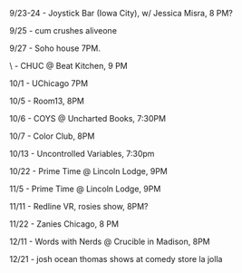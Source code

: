 9/23-24 - Joystick Bar (Iowa City), w/ Jessica Misra, 8 PM?

9/25 - cum crushes aliveone

9/27 - Soho house 7PM.

\ - CHUC @ Beat Kitchen, 9 PM

10/1 - UChicago 7PM

10/5 - Room13, 8PM

10/6 - COYS @ Uncharted Books, 7:30PM

10/7 - Color Club, 8PM

10/13 - Uncontrolled Variables, 7:30pm

10/22 - Prime Time @ Lincoln Lodge, 9PM

11/5 - Prime Time @ Lincoln Lodge, 9PM

11/11 - Redline VR, rosies show, 8PM?

11/22 - Zanies Chicago, 8 PM

12/11 - Words with Nerds @ Crucible in Madison, 8PM

12/21 - josh ocean thomas shows at comedy store la jolla
